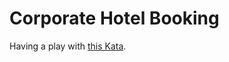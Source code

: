 # Corporate Hotel Booking

Having a play with [this Kata](https://katalyst.codurance.com/corporate-hotel-booking).
